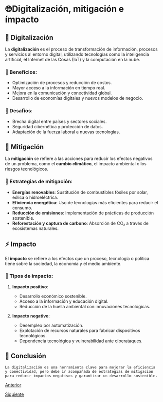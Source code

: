 # 🌐Digitalización, mitigación e ímpacto


## 📡 Digitalización  
La **digitalización** es el proceso de transformación de información, procesos y servicios al entorno digital, utilizando tecnologías como la inteligencia artificial, el Internet de las Cosas (IoT) y la computación en la nube.  

### 🔹 Beneficios:
- Optimización de procesos y reducción de costos.
- Mayor acceso a la información en tiempo real.
- Mejora en la comunicación y conectividad global.
- Desarrollo de economías digitales y nuevos modelos de negocio.

### 🔹 Desafíos:
- Brecha digital entre países y sectores sociales.
- Seguridad cibernética y protección de datos.
- Adaptación de la fuerza laboral a nuevas tecnologías.

## 🌱 Mitigación  
La **mitigación** se refiere a las acciones para reducir los efectos negativos de un problema, como el **cambio climático**, el impacto ambiental o los riesgos tecnológicos.

### 🔹 Estrategias de mitigación:
- **Energías renovables**: Sustitución de combustibles fósiles por solar, eólica o hidroeléctrica.
- **Eficiencia energética**: Uso de tecnologías más eficientes para reducir el consumo.
- **Reducción de emisiones**: Implementación de prácticas de producción sostenible.
- **Reforestación y captura de carbono**: Absorción de CO₂ a través de ecosistemas naturales.

## ⚡ Impacto  
El **impacto** se refiere a los efectos que un proceso, tecnología o política tiene sobre la sociedad, la economía y el medio ambiente.

### 🔹 Tipos de impacto:
1. **Impacto positivo**:
   - Desarrollo económico sostenible.
   - Acceso a la información y educación digital.
   - Reducción de la huella ambiental con innovaciones tecnológicas.

2. **Impacto negativo**:
   - Desempleo por automatización.
   - Explotación de recursos naturales para fabricar dispositivos tecnológicos.
   - Dependencia tecnológica y vulnerabilidad ante ciberataques.

## 🎯 Conclusión  
    La digitalización es una herramienta clave para mejorar la eficiencia y conectividad, pero debe ir acompañada de estrategias de mitigación para reducir impactos negativos y garantizar un desarrollo sostenible.

[Anterior](2.1.1.integracion_economia_circular.md)

[Siguiente](2.2_Oportunidades_de_mejora_e_innovacion_sostenible_martinez.md)